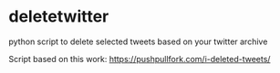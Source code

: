 # deletetwitter
python script to delete selected tweets based on your twitter archive

Script based on this work: https://pushpullfork.com/i-deleted-tweets/
